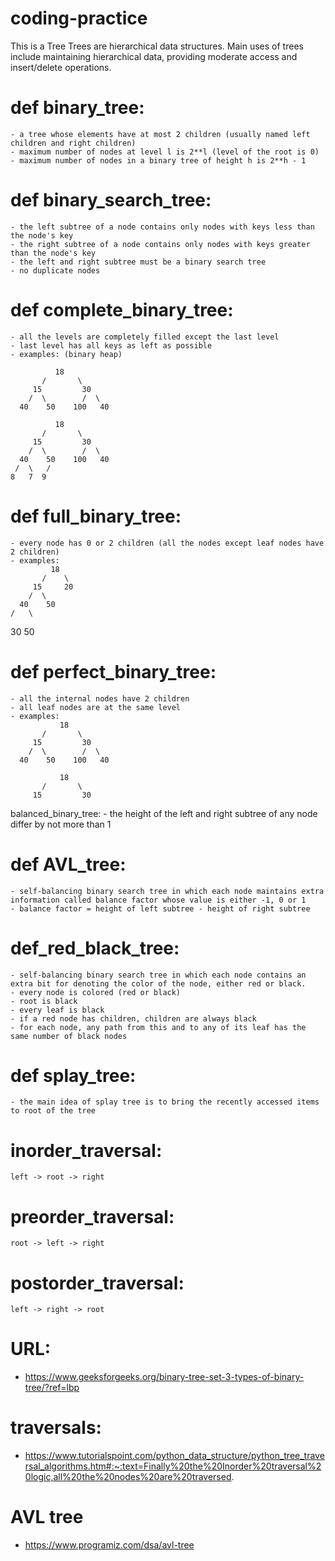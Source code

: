 # coding-practice
This is a Tree
Trees are hierarchical data structures.
Main uses of trees include maintaining hierarchical data, providing moderate access and insert/delete operations.

# def binary_tree:
    - a tree whose elements have at most 2 children (usually named left children and right children)
    - maximum number of nodes at level l is 2**l (level of the root is 0)
    - maximum number of nodes in a binary tree of height h is 2**h - 1 

# def binary_search_tree:
    - the left subtree of a node contains only nodes with keys less than the node's key  
    - the right subtree of a node contains only nodes with keys greater than the node's key 
    - the left and right subtree must be a binary search tree
    - no duplicate nodes

# def complete_binary_tree:
    - all the levels are completely filled except the last level
    - last level has all keys as left as possible
    - examples: (binary heap)

              18                                  
           /       \  
         15         30  
        /  \        /  \
      40    50    100   40

              18
           /       \  
         15         30  
        /  \        /  \
      40    50    100   40
     /  \   /
    8   7  9 

# def full_binary_tree:
    - every node has 0 or 2 children (all the nodes except leaf nodes have 2 children)
    - examples:
             18
           /    \   
         15     20    
        /  \       
      40    50   
    /   \
   30   50

# def perfect_binary_tree:
    - all the internal nodes have 2 children 
    - all leaf nodes are at the same level
    - examples:
               18
           /       \  
         15         30  
        /  \        /  \
      40    50    100   40

               18
           /       \  
         15         30  

balanced_binary_tree:
    - the height of the left and right subtree of any node differ by not more than 1

# def AVL_tree:
    - self-balancing binary search tree in which each node maintains extra information called balance factor whose value is either -1, 0 or 1
    - balance factor = height of left subtree - height of right subtree

# def_red_black_tree:
    - self-balancing binary search tree in which each node contains an extra bit for denoting the color of the node, either red or black.
    - every node is colored (red or black)
    - root is black
    - every leaf is black
    - if a red node has children, children are always black
    - for each node, any path from this and to any of its leaf has the same number of black nodes

# def splay_tree:
    - the main idea of splay tree is to bring the recently accessed items to root of the tree 

# inorder_traversal:
    left -> root -> right

# preorder_traversal:
    root -> left -> right

# postorder_traversal:
    left -> right -> root




# URL:
- https://www.geeksforgeeks.org/binary-tree-set-3-types-of-binary-tree/?ref=lbp
# traversals:
- https://www.tutorialspoint.com/python_data_structure/python_tree_traversal_algorithms.htm#:~:text=Finally%20the%20Inorder%20traversal%20logic,all%20the%20nodes%20are%20traversed.
# AVL tree
- https://www.programiz.com/dsa/avl-tree

